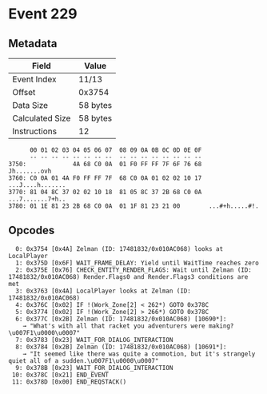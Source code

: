 # Event 229

## Metadata

| Field           | Value    |
|-----------------|----------|
| Event Index     | 11/13    |
| Offset          | 0x3754   |
| Data Size       | 58 bytes |
| Calculated Size | 58 bytes |
| Instructions    | 12       |

```
      00 01 02 03 04 05 06 07  08 09 0A 0B 0C 0D 0E 0F
      -- -- -- -- -- -- -- --  -- -- -- -- -- -- -- --
3750:             4A 68 C0 0A  01 F0 FF FF 7F 6F 76 68      Jh.......ovh
3760: C0 0A 01 4A F0 FF FF 7F  68 C0 0A 01 02 02 10 17  ...J....h.......
3770: 81 04 8C 37 02 02 10 18  81 05 8C 37 2B 68 C0 0A  ...7.......7+h..
3780: 01 1E 81 23 2B 68 C0 0A  01 1F 81 23 21 00        ...#+h.....#!.  
```

## Opcodes

```
  0: 0x3754 [0x4A] Zelman (ID: 17481832/0x010AC068) looks at LocalPlayer
  1: 0x375D [0x6F] WAIT_FRAME_DELAY: Yield until WaitTime reaches zero
  2: 0x375E [0x76] CHECK_ENTITY_RENDER_FLAGS: Wait until Zelman (ID: 17481832/0x010AC068) Render.Flags0 and Render.Flags3 conditions are met
  3: 0x3763 [0x4A] LocalPlayer looks at Zelman (ID: 17481832/0x010AC068)
  4: 0x376C [0x02] IF !(Work_Zone[2] < 262*) GOTO 0x378C
  5: 0x3774 [0x02] IF !(Work_Zone[2] > 266*) GOTO 0x378C
  6: 0x377C [0x2B] Zelman (ID: 17481832/0x010AC068) [10690*]:
    → "What's with all that racket you adventurers were making?\u007F1\u0000\u0007"
  7: 0x3783 [0x23] WAIT_FOR_DIALOG_INTERACTION
  8: 0x3784 [0x2B] Zelman (ID: 17481832/0x010AC068) [10691*]:
    → "It seemed like there was quite a commotion, but it's strangely quiet all of a sudden.\u007F1\u0000\u0007"
  9: 0x378B [0x23] WAIT_FOR_DIALOG_INTERACTION
 10: 0x378C [0x21] END_EVENT
 11: 0x378D [0x00] END_REQSTACK()
```
